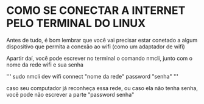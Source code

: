 # COMO SE CONECTAR A INTERNET PELO TERMINAL DO LINUX 

Antes de tudo, é bom lembrar que você vai precisar estar conetado a algum
dispositivo que permita a conexão ao wifi (como um adaptador de wifi)

Apartir daí, você pode escrever no terminal o comando nmcli, junto com o
nome da rede wifi e sua senha

'''
sudo nmcli dev wifi connect "nome da rede" password "senha"
'''

caso seu computador já reconheça essa rede, ou caso ela não tenha senha, 
você pode não escrever a parte "password senha"


